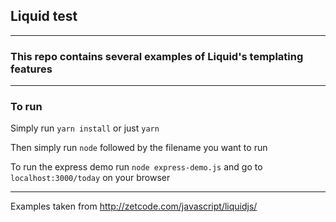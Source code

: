 ## Liquid test

---

### This repo contains several examples of Liquid's templating features

---

### To run

Simply run `yarn install` or just `yarn`

Then simply run `node` followed by the filename you want to run

To run the express demo run `node express-demo.js` and go to `localhost:3000/today` on your browser

---

Examples taken from http://zetcode.com/javascript/liquidjs/
